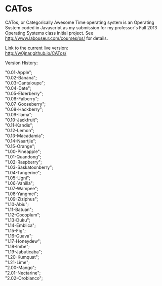 CATos
============
CATos, or Categorically Awesome Time operating system is an Operating System coded in Javascript
as my submission for my professor's Fall 2013 Operating Systems class initial project.
See http://www.labouseur.com/courses/os/ for details.

Link to the current live version:  
http://w0jnar.github.io/CATos/  

Version History:

"0.01-Apple";  
"0.02-Banana";  
"0.03-Cantaloupe";  
"0.04-Date";  
"0.05-Elderberry";  
"0.06-Falberry";  
"0.07-Gooseberry";  
"0.08-Hackberry";  
"0.09-Ilama";  
"0.10-Jackfruit";  
"0.11-Kandis";  
"0.12-Lemon";  
"0.13-Macadamia";  
"0.14-Naartjie";  
"0.15-Orange";  
"1.00-Pineapple";  
"1.01-Quandong";  
"1.02-Raspberry";  
"1.03-Saskatoonberry";  
"1.04-Tangerine";  
"1.05-Ugni";  
"1.06-Vanilla";  
"1.07-Wampee";  
"1.08-Yangmei";  
"1.09-Ziziphus";  
"1.10-Abiu";  
"1.11-Batuan";  
"1.12-Cocoplum";  
"1.13-Duku";  
"1.14-Emblica";  
"1.15-Fig";  
"1.16-Guava";  
"1.17-Honeydew";  
"1.18-Imbe";  
"1.19-Jabuticaba";  
"1.20-Kumquat";  
"1.21-Lime";  
"2.00-Mango";  
"2.01-Nectarine";  
"2.02-Oroblanco";  
